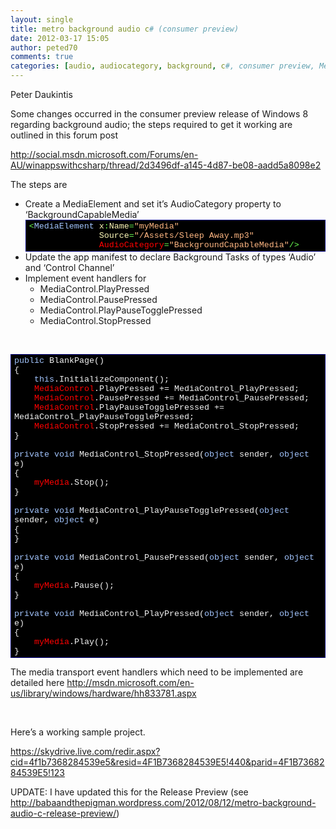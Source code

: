 ```yaml
---
layout: single
title: metro background audio c# (consumer preview)
date: 2012-03-17 15:05
author: peted70
comments: true
categories: [audio, audiocategory, background, c#, consumer preview, Metro, win8, Windows 8, WinRT, winrt, xaml]
---
```

<p>Peter Daukintis</p>  <p>Some changes occurred in the consumer preview release of Windows 8 regarding background audio; the steps required to get it working are outlined in this forum post </p>  <p><a title="http://social.msdn.microsoft.com/Forums/en-AU/winappswithcsharp/thread/2d3496df-a145-4d87-be08-aadd5a8098e2" href="http://social.msdn.microsoft.com/Forums/en-AU/winappswithcsharp/thread/2d3496df-a145-4d87-be08-aadd5a8098e2">http://social.msdn.microsoft.com/Forums/en-AU/winappswithcsharp/thread/2d3496df-a145-4d87-be08-aadd5a8098e2</a></p>  <p>The steps are </p>  <ul>   <li>Create a MediaElement and set it’s AudioCategory property to ‘BackgroundCapableMedia’      <div style="margin:0;display:inline;float:none;padding:0;" id="scid:9ce6104f-a9aa-4a17-a79f-3a39532ebf7c:967b34fc-ab53-4b07-adc5-72a8ab46865b" class="wlWriterEditableSmartContent"> <div style="border:#000080 1px solid;color:#000;font-family:'Courier New', Courier, Monospace;font-size:10pt;"> <div style="background-color:#000000;overflow:auto;padding:2px 5px;"><span style="color:#6afd51;">&lt;</span><span style="color:#a2c4fd;">MediaElement</span><span style="color:#fdf8b9;"> x</span><span style="color:#6afd51;">:</span><span style="color:#fdf8b9;">Name</span><span style="color:#6afd51;">=</span><span style="color:#fcb581;">&quot;myMedia&quot;</span><br>              <span style="color:#f3f3f3;"></span><span style="color:#fdf8b9;"> Source</span><span style="color:#6afd51;">=</span><span style="color:#fcb581;">&quot;/Assets/Sleep Away.mp3&quot;</span><br>              <span style="color:#f3f3f3;"></span><span style="color:#fdf8b9;"> </span><span style="color:#ff0000;">AudioCategory</span><span style="color:#6afd51;">=</span><span style="color:#fcb581;">&quot;BackgroundCapableMedia&quot;</span><span style="color:#6afd51;">/&gt;</span></div> </div> </div>   </li>    <li>Update the app manifest to declare Background Tasks of types ‘Audio’ and ‘Control Channel’ </li>    <li>Implement event handlers for      <ul>       <li>MediaControl.PlayPressed </li>        <li>MediaControl.PausePressed </li>        <li>MediaControl.PlayPauseTogglePressed </li>        <li>MediaControl.StopPressed </li>     </ul>   </li> </ul>  <p>&#160;</p>  <div style="margin:0;display:inline;float:none;padding:0;" id="scid:9ce6104f-a9aa-4a17-a79f-3a39532ebf7c:8ab44759-d85c-4ffc-a887-9f26fbd365d2" class="wlWriterEditableSmartContent"> <div style="border:#000080 1px solid;color:#000;font-family:'Courier New', Courier, Monospace;font-size:10pt;"> <div style="background-color:#000000;max-height:500px;overflow:auto;padding:2px 5px;"><span style="color:#f3f3f3;"></span><span style="color:#a2c4fd;">public</span><span style="color:#f3f3f3;"> BlankPage()</span><br> <span style="color:#f3f3f3;">{</span><br>     <span style="color:#f3f3f3;"></span><span style="color:#a2c4fd;">this</span><span style="color:#f3f3f3;">.InitializeComponent();</span><br>     <span style="color:#f3f3f3;"></span><span style="color:#ff0000;">MediaControl</span><span style="color:#f3f3f3;">.PlayPressed += MediaControl_PlayPressed;</span><br>     <span style="color:#f3f3f3;"></span><span style="color:#ff0000;">MediaControl</span><span style="color:#f3f3f3;">.PausePressed += MediaControl_PausePressed;</span><br>     <span style="color:#f3f3f3;"></span><span style="color:#ff0000;">MediaControl</span><span style="color:#f3f3f3;">.PlayPauseTogglePressed += MediaControl_PlayPauseTogglePressed;</span><br>     <span style="color:#f3f3f3;"></span><span style="color:#ff0000;">MediaControl</span><span style="color:#f3f3f3;">.StopPressed += MediaControl_StopPressed;</span><br> <span style="color:#f3f3f3;">}</span><br> <br> <span style="color:#f3f3f3;"></span><span style="color:#a2c4fd;">private</span><span style="color:#f3f3f3;"> </span><span style="color:#a2c4fd;">void</span><span style="color:#f3f3f3;"> MediaControl_StopPressed(</span><span style="color:#a2c4fd;">object</span><span style="color:#f3f3f3;"> sender, </span><span style="color:#a2c4fd;">object</span><span style="color:#f3f3f3;"> e)</span><br> <span style="color:#f3f3f3;">{</span><br>     <span style="color:#f3f3f3;"></span><span style="color:#ff0000;">myMedia</span><span style="color:#f3f3f3;">.Stop();</span><br> <span style="color:#f3f3f3;">}</span><br> <br> <span style="color:#f3f3f3;"></span><span style="color:#a2c4fd;">private</span><span style="color:#f3f3f3;"> </span><span style="color:#a2c4fd;">void</span><span style="color:#f3f3f3;"> MediaControl_PlayPauseTogglePressed(</span><span style="color:#a2c4fd;">object</span><span style="color:#f3f3f3;"> sender, </span><span style="color:#a2c4fd;">object</span><span style="color:#f3f3f3;"> e)</span><br> <span style="color:#f3f3f3;">{</span><br> <span style="color:#f3f3f3;">}</span><br> <br> <span style="color:#f3f3f3;"></span><span style="color:#a2c4fd;">private</span><span style="color:#f3f3f3;"> </span><span style="color:#a2c4fd;">void</span><span style="color:#f3f3f3;"> MediaControl_PausePressed(</span><span style="color:#a2c4fd;">object</span><span style="color:#f3f3f3;"> sender, </span><span style="color:#a2c4fd;">object</span><span style="color:#f3f3f3;"> e)</span><br> <span style="color:#f3f3f3;">{</span><br>     <span style="color:#f3f3f3;"></span><span style="color:#ff0000;">myMedia</span><span style="color:#f3f3f3;">.Pause();</span><br> <span style="color:#f3f3f3;">}</span><br> <br> <span style="color:#f3f3f3;"></span><span style="color:#a2c4fd;">private</span><span style="color:#f3f3f3;"> </span><span style="color:#a2c4fd;">void</span><span style="color:#f3f3f3;"> MediaControl_PlayPressed(</span><span style="color:#a2c4fd;">object</span><span style="color:#f3f3f3;"> sender, </span><span style="color:#a2c4fd;">object</span><span style="color:#f3f3f3;"> e)</span><br> <span style="color:#f3f3f3;">{</span><br>     <span style="color:#f3f3f3;"></span><span style="color:#ff0000;">myMedia</span><span style="color:#f3f3f3;">.Play();</span><br> <span style="color:#f3f3f3;">}</span></div> </div> </div>  <p>The media transport event handlers which need to be implemented are detailed here <a title="http://msdn.microsoft.com/en-us/library/windows/hardware/hh833781.aspx" href="http://msdn.microsoft.com/en-us/library/windows/hardware/hh833781.aspx">http://msdn.microsoft.com/en-us/library/windows/hardware/hh833781.aspx</a></p>  <p>&#160;</p>  <p>Here’s a working sample project.</p>  <p><a href="https://skydrive.live.com/redir.aspx?cid=4f1b7368284539e5&amp;resid=4F1B7368284539E5!440&amp;parid=4F1B7368284539E5!123&rlm;">https://skydrive.live.com/redir.aspx?cid=4f1b7368284539e5&amp;resid=4F1B7368284539E5!440&amp;parid=4F1B7368284539E5!123‏</a></p>  <p>UPDATE: I have updated this for the Release Preview (see <a title="http://babaandthepigman.wordpress.com/2012/08/12/metro-background-audio-c-release-preview/" href="http://babaandthepigman.wordpress.com/2012/08/12/metro-background-audio-c-release-preview/">http://babaandthepigman.wordpress.com/2012/08/12/metro-background-audio-c-release-preview/</a>)</p>
